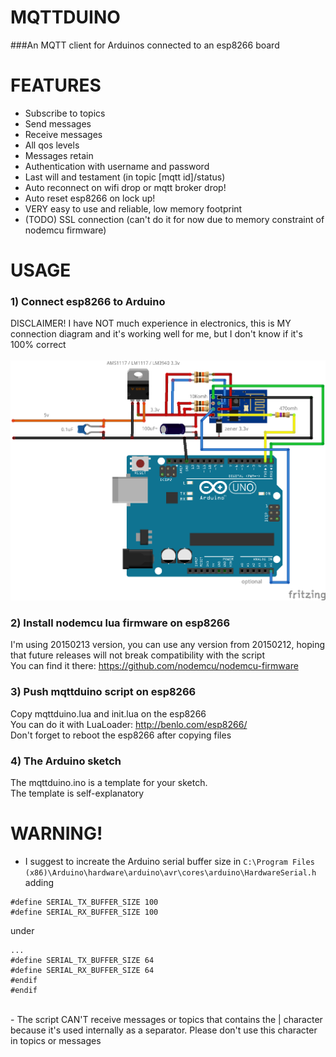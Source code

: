 # **MQTTDUINO**

###An MQTT client for Arduinos connected to an esp8266 board
<br />

# **FEATURES**
- Subscribe to topics
- Send messages
- Receive messages
- All qos levels
- Messages retain
- Authentication with username and password
- Last will and testament (in topic [mqtt id]/status)
- Auto reconnect on wifi drop or mqtt broker drop!
- Auto reset esp8266 on lock up!
- VERY easy to use and reliable, low memory footprint
- (TODO) SSL connection (can't do it for now due to memory constraint of nodemcu firmware)

# **USAGE**

### 1) Connect esp8266 to Arduino
DISCLAIMER! I have NOT much experience in electronics, this is MY connection diagram and it's working well for me, but I don't know if it's 100% correct<br />
<br />
![Connection diagram](electrical_connections/connect_to_arduino.png?raw=true)

### 2) Install nodemcu lua firmware on esp8266
I'm using 20150213 version, you can use any version from 20150212, hoping that future releases will not break compatibility with the script<br />
You can find it there: https://github.com/nodemcu/nodemcu-firmware


### 3) Push mqttduino script on esp8266
Copy mqttduino.lua and init.lua on the esp8266<br />
You can do it with LuaLoader: http://benlo.com/esp8266/<br />
Don't forget to reboot the esp8266 after copying files


### 4) The Arduino sketch
The mqttduino.ino is a template for your sketch.<br />
The template is self-explanatory

# WARNING!
- I suggest to increate the Arduino serial buffer size in
```C:\Program Files (x86)\Arduino\hardware\arduino\avr\cores\arduino\HardwareSerial.h```
adding
```
#define SERIAL_TX_BUFFER_SIZE 100
#define SERIAL_RX_BUFFER_SIZE 100
```
under
```
...
#define SERIAL_TX_BUFFER_SIZE 64
#define SERIAL_RX_BUFFER_SIZE 64
#endif
#endif
```
<br />
- The script CAN'T receive messages or topics that contains the | character because it's used internally as a separator. Please don't use this character in topics or messages